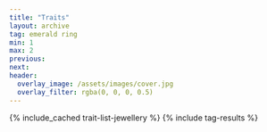 ```yaml
---
title: "Traits"
layout: archive
tag: emerald ring
min: 1
max: 2
previous:
next:
header:
  overlay_image: /assets/images/cover.jpg
  overlay_filter: rgba(0, 0, 0, 0.5)
---
```

{% include_cached trait-list-jewellery %}
{% include tag-results %}
